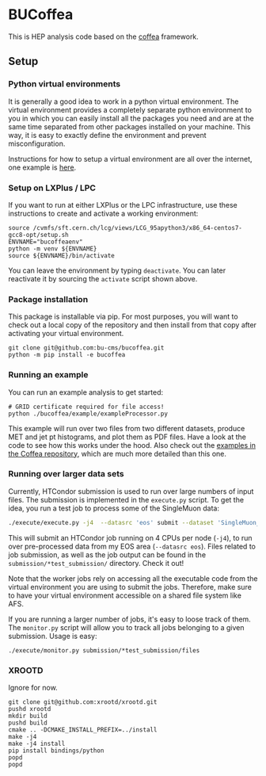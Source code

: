 # BUCoffea

This is HEP analysis code based on the [coffea](https://github.com/CoffeaTeam/coffea) framework.

## Setup

### Python virtual environments
It is generally a good idea to work in a python virtual environment. The virtual environment provides a completely separate python environment to you in which you can easily install all the packages you need and are at the same time separated from other packages installed on your machine. This way, it is easy to exactly define the environment and prevent misconfiguration.

Instructions for how to setup a virtual environment are all over the internet, one example is [here](https://hepdata-lib.readthedocs.io/en/latest/setup.html#sec-setup-virtualenv). 

### Setup on LXPlus / LPC
If you want to run at either LXPlus or the LPC infrastructure, use these instructions to create and activate a working environment:

```
source /cvmfs/sft.cern.ch/lcg/views/LCG_95apython3/x86_64-centos7-gcc8-opt/setup.sh
ENVNAME="bucoffeaenv"
python -m venv ${ENVNAME}
source ${ENVNAME}/bin/activate
```

You can leave the environment by typing `deactivate`. You can later reactivate it by sourcing the `activate` script shown above.

### Package installation
This package is installable via pip. For most purposes, you will want to check out a local copy of the repository and then install from that copy after activating your virtual environment.

```
git clone git@github.com:bu-cms/bucoffea.git
python -m pip install -e bucoffea
```

### Running an example
You can run an example analysis to get started:

```
# GRID certificate required for file access!
python ./bucoffea/example/exampleProcessor.py
```

This example will run over two files from two different datasets, produce MET and jet pt histograms, and plot them as PDF files.
Have a look at the code to see how this works under the hood. Also check out the [examples in the Coffea repository](https://github.com/CoffeaTeam/coffea/tree/master/binder), which are much more detailed than this one.


### Running over larger data sets

Currently, HTCondor submission is used to run over large numbers of input files. The submission is implemented in the `execute.py` script.
To get the idea, you run a test job to process some of the SingleMuon data:

```bash
./execute/execute.py -j4  --datasrc 'eos' submit --dataset 'SingleMuon_2017B' --filesperjob 10 --name 'test_submission'
```

This will submit an HTCondor job running on 4 CPUs per node (`-j4`), to run over pre-processed data from my EOS area (`--datasrc eos`). Files related to job submission, as well as the job output can be found in the `submission/*test_submission/` directory. Check it out!

Note that the worker jobs rely on accessing all the executable code from the virtual environment you are using to submit the jobs. Therefore, make sure to have your virtual environment accessible on a shared file system like AFS.

If you are running a larger number of jobs, it's easy to loose track of them. The `monitor.py` script will allow you to track all jobs belonging to a given submission. Usage is easy:

`./execute/monitor.py submission/*test_submission/files`

### XROOTD
Ignore for now.

```
git clone git@github.com:xrootd/xrootd.git
pushd xrootd
mkdir build
pushd build
cmake .. -DCMAKE_INSTALL_PREFIX=../install
make -j4
make -j4 install
pip install bindings/python
popd
popd
```
